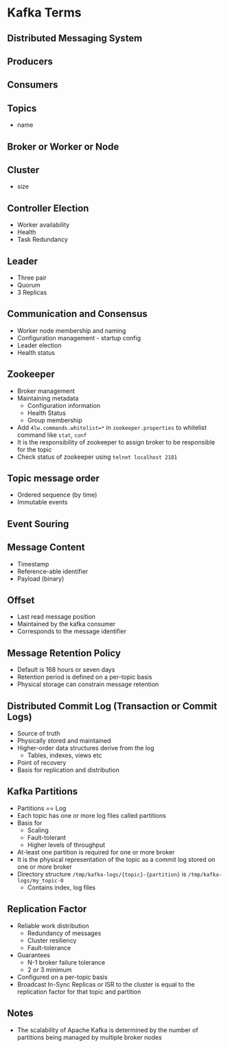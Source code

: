 # Kafka Terms

## Distributed Messaging System

## Producers

## Consumers

## Topics
- name

## Broker or Worker or Node

## Cluster
- size

## Controller Election
- Worker availability
- Health
- Task Redundancy

## Leader
- Three pair
- Quorum
- 3 Replicas

## Communication and Consensus
- Worker node membership and naming
- Configuration management - startup config
- Leader election
- Health status

## Zookeeper
- Broker management
- Maintaining metadata
  - Configuration information
  - Health Status
  - Group membership
- Add `4lw.commands.whitelist=*` in `zookeeper.properties` to whitelist command like `stat`, `conf`
- It is the responsibility of zookeeper to assign broker to be responsible for the topic
- Check status of zookeeper using `telnet localhost 2181`

## Topic message order
- Ordered sequence (by time)
- Immutable events

## Event Souring

## Message Content
- Timestamp
- Reference-able identifier
- Payload (binary)

## Offset
- Last read message position
- Maintained by the kafka consumer
- Corresponds to the message identifier

## Message Retention Policy
- Default is 168 hours or seven days
- Retention period is defined on a per-topic basis
- Physical storage can constrain message retention

## Distributed Commit Log (Transaction or Commit Logs)
- Source of truth
- Physically stored and maintained
- Higher-order data structures derive from the log
  - Tables, indexes, views etc
- Point of recovery
- Basis for replication and distribution


## Kafka Partitions
- Partitions == Log
- Each topic has one or more log files called partitions
- Basis for
  - Scaling
  - Fault-tolerant
  - Higher levels of throughput
- At-least one partition is required for one or more broker
- It is the physical representation of the topic as a commit log stored on one or more broker
- Directory structure `/tmp/kafka-logs/{topic}-{partition}` is `/tmp/kafka-logs/my_topic-0`
  - Contains index, log files


## Replication Factor
- Reliable work distribution
  - Redundancy of messages
  - Cluster resiliency
  - Fault-tolerance
- Guarantees
  - N-1 broker failure tolerance
  - 2 or 3 minimum
- Configured on a per-topic basis
- Broadcast In-Sync Replicas or ISR to the cluster is equal to the replication factor for that topic and partition

## Notes
- The scalability of Apache Kafka is determined by the number of partitions being managed by multiple broker nodes